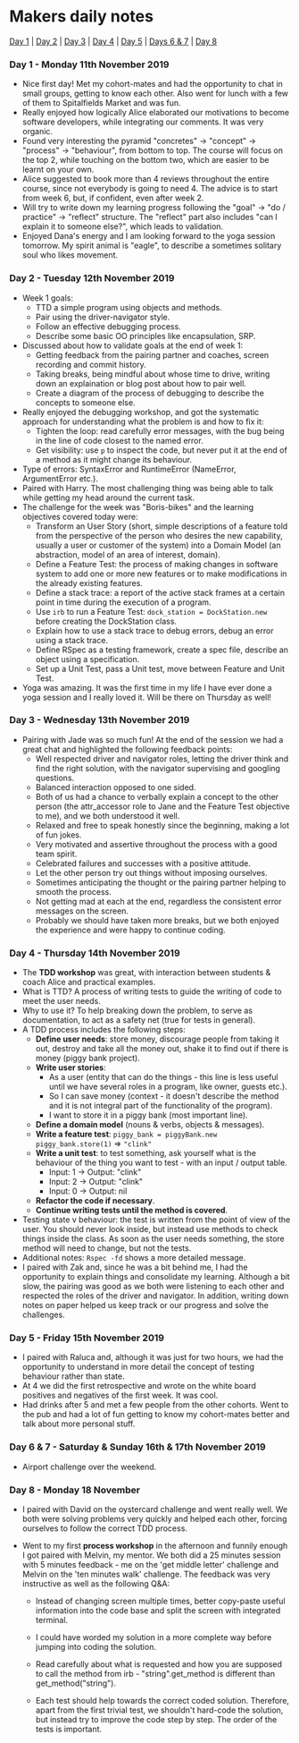 # Makers daily notes

[Day 1](#day-1---monday-11th-november-2019) | [Day 2](#day-2---tuesday-12th-november-2019) | [Day 3](#day-3---wednesday-13th-november-2019) | [Day 4](#day-4---thursday-14th-november-2019) | [Day 5](#day-5---friday-15th-november-2019) | [Days 6 & 7](#day-6-&-7---saturday-&-sunday-16th-&-17th-november-2019) | [Day 8](#day-8---monday-18-november)

### Day 1 - Monday 11th November 2019

- Nice first day! Met my cohort-mates and had the opportunity to chat in small groups, getting to know each other. Also went for lunch with a few of them to Spitalfields Market and was fun.
- Really enjoyed how logically Alice elaborated our motivations to become software developers, while integrating our comments. It was very organic.
- Found very interesting the pyramid "concretes" -> "concept" -> "process" -> "behaviour", from bottom to top. The course will focus on the top 2, while touching on the bottom two, which are easier to be learnt on your own.
- Alice suggested to book more than 4 reviews throughout the entire course, since not everybody is going to need 4. The advice is to start from week 6, but, if confident, even after week 2.
- Will try to write down my learning progress following the "goal" -> "do / practice" -> "reflect" structure. The "reflect" part also includes "can I explain it to someone else?", which leads to validation.
- Enjoyed Dana's energy and I am looking forward to the yoga session tomorrow. My spirit animal is "eagle", to describe a sometimes solitary soul who likes movement.

### Day 2 - Tuesday 12th November 2019

- Week 1 goals:
  - TTD a simple program using objects and methods.
  - Pair using the driver-navigator style.
  - Follow an effective debugging process.
  - Describe some basic OO principles like encapsulation, SRP.
- Discussed about how to validate goals at the end of week 1:
  - Getting feedback from the pairing partner and coaches, screen recording and commit history.
  - Taking breaks, being mindful about whose time to drive, writing down an explaination or blog post about how to pair well.
  - Create a diagram of the process of debugging to describe the concepts to someone else.
- Really enjoyed the debugging workshop, and got the systematic approach for understanding what the problem is and how to fix it:
  - Tighten the loop: read carefully error messages, with the bug being in the line of code closest to the named error.
  - Get visibility: use `p` to inspect the code, but never put it at the end of a method as it might change its behaviour.
- Type of errors: SyntaxError and RuntimeError (NameError, ArgumentError etc.).
- Paired with Harry. The most challenging thing was being able to talk while getting my head around the current task.
- The challenge for the week was "Boris-bikes" and the learning objectives covered today were:
  - Transform an User Story (short, simple descriptions of a feature told from the perspective of the person who desires the new capability, usually a user or customer of the system) into a Domain Model (an abstraction, model of an area of interest, domain).
  - Define a Feature Test: the process of making changes in software system to add one or more new features or to make modifications in the already existing features.
  - Define a stack trace: a report of the active stack frames at a certain point in time during the execution of a program.
  - Use `irb` to run a Feature Test: `dock_station = DockStation.new` before creating the DockStation class.
  - Explain how to use a stack trace to debug errors, debug an error using a stack trace.
  - Define RSpec as a testing framework, create a spec file, describe an object using a specification.
  - Set up a Unit Test, pass a Unit test, move between Feature and Unit Test.
- Yoga was amazing. It was the first time in my life I have ever done a yoga session and I really loved it. Will be there on Thursday as well!

### Day 3 - Wednesday 13th November 2019

- Pairing with Jade was so much fun! At the end of the session we had a great chat and highlighted the following feedback points:
  - Well respected driver and navigator roles, letting the driver think and find the right solution, with the navigator supervising and googling questions.
  - Balanced interaction opposed to one sided.
  - Both of us had a chance to verbally explain a concept to the other person (the attr_accessor role to Jane and the Feature Test objective to me), and we both understood it well.
  - Relaxed and free to speak honestly since the beginning, making a lot of fun jokes.
  - Very motivated and assertive throughout the process with a good team spirit.
  - Celebrated failures and successes with a positive attitude.
  - Let the other person try out things without imposing ourselves.
  - Sometimes anticipating the thought or the pairing partner helping to smooth the process.
  - Not getting mad at each at the end, regardless the consistent error messages on the screen.
  - Probably we should have taken more breaks, but we both enjoyed the experience and were happy to continue coding.

### Day 4 - Thursday 14th November 2019

- The **TDD workshop** was great, with interaction between students & coach Alice and practical examples.
- What is TTD? A process of writing tests to guide the writing of code to meet the user needs.
- Why to use it? To help breaking down the problem, to serve as documentation, to act as a safety net (true for tests in general).
- A TDD process includes the following steps:
  - **Define user needs**: store money, discourage people from taking it out, destroy and take all the money out, shake it to find out if there is money (piggy bank project).
  - **Write user stories**:
    - As a user (entity that can do the things - this line is less useful until we have several roles in a program, like owner, guests etc.).
    - So I can save money (context - it doesn't describe the method and it is not integral part of the functionality of the program).
    - I want to store it in a piggy bank (most important line).
  - **Define a domain model** (nouns & verbs, objects & messages).
  - **Write a feature test**:
    `piggy_bank = piggyBank.new`
    `piggy_bank.store(1)`
    => `"clink"`
  - **Write a unit test**: to test something, ask yourself what is the behaviour of the thing you want to test - with an input / output table.
    - Input: 1 -> Output: "clink"
    - Input: 2 -> Output: "clink"
    - Input: 0 -> Output: nil
  - **Refactor the code if necessary**.
  - **Continue writing tests until the method is covered**.
- Testing state v behaviour: the test is written from the point of view of the user. You should never look inside, but instead use methods to check things inside the class. As soon as the user needs something, the store method will need to change, but not the tests.
- Additional notes: `Rspec -fd` shows a more detailed message.
- I paired with Zak and, since he was a bit behind me, I had the opportunity to explain things and consolidate my learning. Although a bit slow, the pairing was good as we both were listening to each other and respected the roles of the driver and navigator. In addition, writing down notes on paper helped us keep track or our progress and solve the challenges.

### Day 5 - Friday 15th November 2019

- I paired with Raluca and, although it was just for two hours, we had the opportunity to understand in more detail the concept of testing behaviour rather than state.
- At 4 we did the first retrospective and wrote on the white board positives and negatives of the first week. It was cool.
- Had drinks after 5 and met a few people from the other cohorts. Went to the pub and had a lot of fun getting to know my cohort-mates better and talk about more personal stuff.

### Day 6 & 7 - Saturday & Sunday 16th & 17th November 2019

- Airport challenge over the weekend.

### Day 8 - Monday 18 November

- I paired with David on the oystercard challenge and went really well. We both were solving problems very quickly and helped each other, forcing ourselves to follow the correct TDD process.

- Went to my first **process workshop** in the afternoon and funnily enough I got paired with Melvin, my mentor. We both did a 25 minutes session with 5 minutes feedback - me on the 'get middle letter' challenge and Melvin on the 'ten minutes walk' challenge. The feedback was very instructive as well as the following Q&A:

  - Instead of changing screen multiple times, better copy-paste useful information into the code base and split the screen with integrated terminal.

  - I could have worded my solution in a more complete way before jumping into coding the solution.

  - Read carefully about what is requested and how you are supposed to call the method from irb - "string".get_method is different than get_method("string").

  - Each test should help towards the correct coded solution. Therefore, apart from the first trivial test, we shouldn't hard-code the solution, but instead try to improve the code step by step. The order of the tests is important.